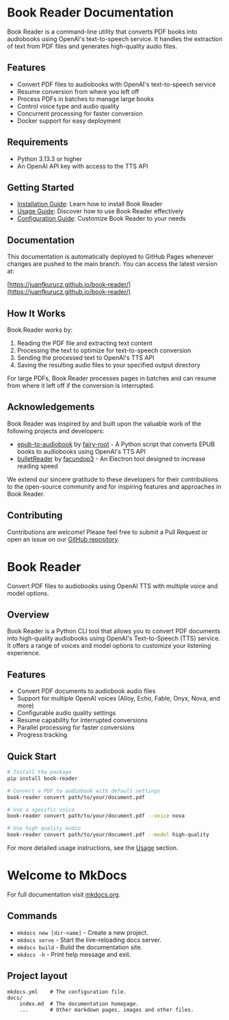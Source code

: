# Book Reader Documentation

Book Reader is a command-line utility that converts PDF books into audiobooks using OpenAI's text-to-speech service. It handles the extraction of text from PDF files and generates high-quality audio files.

## Features

- Convert PDF files to audiobooks with OpenAI's text-to-speech service
- Resume conversion from where you left off
- Process PDFs in batches to manage large books
- Control voice type and audio quality
- Concurrent processing for faster conversion
- Docker support for easy deployment

## Requirements

- Python 3.13.3 or higher
- An OpenAI API key with access to the TTS API

## Getting Started

- [Installation Guide](installation.md): Learn how to install Book Reader
- [Usage Guide](usage.md): Discover how to use Book Reader effectively
- [Configuration Guide](configuration.md): Customize Book Reader to your needs

## Documentation

This documentation is automatically deployed to GitHub Pages whenever changes are pushed to the main branch. You can access the latest version at:

[https://juanfkurucz.github.io/book-reader/](https://juanfkurucz.github.io/book-reader/)

## How It Works

Book Reader works by:

1. Reading the PDF file and extracting text content
2. Processing the text to optimize for text-to-speech conversion
3. Sending the processed text to OpenAI's TTS API
4. Saving the resulting audio files to your specified output directory

For large PDFs, Book Reader processes pages in batches and can resume from where it left off if the conversion is interrupted.

## Acknowledgements

Book Reader was inspired by and built upon the valuable work of the following projects and developers:

- [epub-to-audiobook](https://github.com/fairy-root/epub-to-audiobook) by [fairy-root](https://github.com/fairy-root) - A Python script that converts EPUB books to audiobooks using OpenAI's TTS API
- [bulletReader](https://github.com/facundop3/bulletReader) by [facundop3](https://github.com/facundop3) - An Electron tool designed to increase reading speed

We extend our sincere gratitude to these developers for their contributions to the open-source community and for inspiring features and approaches in Book Reader.

## Contributing

Contributions are welcome! Please feel free to submit a Pull Request or open an issue on our [GitHub repository](https://github.com/juanfkurucz/book-reader).

# Book Reader

Convert PDF files to audiobooks using OpenAI TTS with multiple voice and model options.

## Overview

Book Reader is a Python CLI tool that allows you to convert PDF documents into high-quality audiobooks using OpenAI's Text-to-Speech (TTS) service. It offers a range of voices and model options to customize your listening experience.

## Features

- Convert PDF documents to audiobook audio files
- Support for multiple OpenAI voices (Alloy, Echo, Fable, Onyx, Nova, and more)
- Configurable audio quality settings
- Resume capability for interrupted conversions
- Parallel processing for faster conversions
- Progress tracking

## Quick Start

```bash
# Install the package
pip install book-reader

# Convert a PDF to audiobook with default settings
book-reader convert path/to/your/document.pdf

# Use a specific voice
book-reader convert path/to/your/document.pdf --voice nova

# Use high quality audio
book-reader convert path/to/your/document.pdf --model high-quality
```

For more detailed usage instructions, see the [Usage](usage.md) section.

# Welcome to MkDocs

For full documentation visit [mkdocs.org](https://www.mkdocs.org).

## Commands

* `mkdocs new [dir-name]` - Create a new project.
* `mkdocs serve` - Start the live-reloading docs server.
* `mkdocs build` - Build the documentation site.
* `mkdocs -h` - Print help message and exit.

## Project layout

    mkdocs.yml    # The configuration file.
    docs/
        index.md  # The documentation homepage.
        ...       # Other markdown pages, images and other files.
